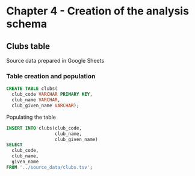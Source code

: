 # Chapter 4 - Creation of the analysis schema

## Clubs table

Source data prepared in Google Sheets

### Table creation and population

```sql
CREATE TABLE clubs(
  club_code VARCHAR PRIMARY KEY,
  club_name VARCHAR,
  club_given_name VARCHAR);
```

Populating the table

```sql
INSERT INTO clubs(club_code,
                  club_name, 
                  club_given_name) 
SELECT 
  club_code, 
  club_name, 
  given_name 
FROM '../source_data/clubs.tsv';

```